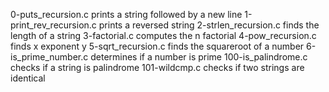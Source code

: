 0-puts_recursion.c prints a string followed by a new line
1-print_rev_recursion.c prints a reversed string
2-strlen_recursion.c finds the length of a string
3-factorial.c computes the n factorial
4-pow_recursion.c finds x exponent y
5-sqrt_recursion.c finds the squareroot of a number
6-is_prime_number.c determines if a number is prime
100-is_palindrome.c checks if a string is palindrome
101-wildcmp.c checks if two strings are identical
